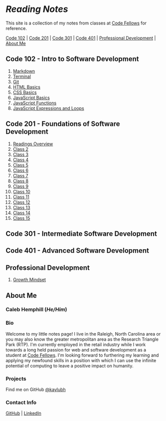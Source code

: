 # ***Reading Notes***

This site is a collection of my notes from classes at [Code Fellows](https://www.codefellows.org/) for reference.

[Code 102](#code-102---intro-to-software-development) | [Code 201](#code-201---foundations-of-software-development) | [Code 301](#code-301---intermediate-software-development) | [Code 401](#code-401---advanced-software-development) | [Professional Development](#professional-development) | [About Me](#about-me)

## Code 102 - Intro to Software Development

1. [Markdown](/code-102/class-01.md)
2. [Terminal](/code-102/class-02.md)
3. [Git](/code-102/class-03.md)
4. [HTML Basics](/code-102/class-04.md)
5. [CSS Basics](/code-102/class-05.md)
6. [JavaScript Basics](/code-102/class-06.md)
7. [JavaScript Functions](/code-102/class-07.md)
8. [JavaScript Expressions and Loops](/code-102/class-08.md)

## Code 201 - Foundations of Software Development

1. [Readings Overview](/code-201/class-01.md)
2. [Class 2](/code-201/class-02.md)
3. [Class 3](/code-201/class-03.md)
4. [Class 4](/code-201/class-04.md)
5. [Class 5](/code-201/class-05.md)
6. [Class 6](/code-201/class-06.md)
7. [Class 7](/code-201/class-07.md)
8. [Class 8](/code-201/class-08.md)
9. [Class 9](/code-201/class-09.md)
10. [Class 10](/code-201/class-10.md)
11. [Class 11](/code-201/class-11.md)
12. [Class 12](/code-201/class-12.md)
13. [Class 13](/code-201/class-13.md)
14. [Class 14](/code-201/class-14.md)
15. [Class 15](/code-201/class-15.md)

## Code 301 - Intermediate Software Development

## Code 401 - Advanced Software Development

## Professional Development

1. [Growth Mindset](/professional-development/growth-mindset.md)

## **About Me**

### **Caleb Hemphill** (*He/Him*)

### Bio

Welcome to my little notes page! I live in the Raleigh, North Carolina area or you may also know the greater metropolitan area as the Research Triangle Park (RTP). I'm currently employed in the retail industry while I work towards a long held passion for web and software development as a student at [Code Fellows](https://www.codefellows.org/). I'm looking forward to furthering my learning and applying my newfound skills in a position with which I can use the infinite potential of computing to leave a positive impact on humanity.

### Projects

Find me on GitHub [@kaylubh](https://github.com/kaylubh)

### Contact Info

[GitHub](https://github.com/kaylubh) | [LinkedIn](https://www.linkedin.com/in/calebhemphill/)
